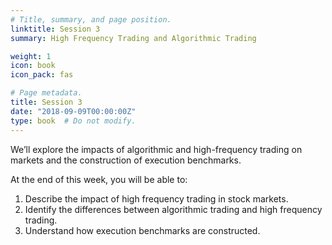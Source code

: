 ```yaml
---
# Title, summary, and page position.
linktitle: Session 3
summary: High Frequency Trading and Algorithmic Trading

weight: 1
icon: book
icon_pack: fas

# Page metadata.
title: Session 3
date: "2018-09-09T00:00:00Z"
type: book  # Do not modify.
---
```


We’ll explore the impacts of algorithmic and high-frequency trading on markets and the construction of execution benchmarks.


At the end of this week, you will be able to: 
1. Describe the impact of high frequency trading in stock markets. 
1. Identify the differences between algorithmic trading and high frequency trading.  
1. Understand how execution benchmarks are constructed. 
</br></br>
